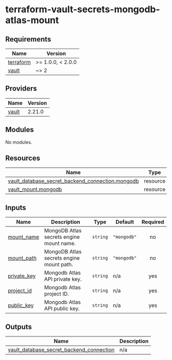 # terraform-vault-secrets-mongodb-atlas-mount

<!-- BEGINNING OF PRE-COMMIT-TERRAFORM DOCS HOOK -->
## Requirements

| Name | Version |
|------|---------|
| <a name="requirement_terraform"></a> [terraform](#requirement\_terraform) | >= 1.0.0, < 2.0.0 |
| <a name="requirement_vault"></a> [vault](#requirement\_vault) | ~> 2 |

## Providers

| Name | Version |
|------|---------|
| <a name="provider_vault"></a> [vault](#provider\_vault) | 2.21.0 |

## Modules

No modules.

## Resources

| Name | Type |
|------|------|
| [vault_database_secret_backend_connection.mongodb](https://registry.terraform.io/providers/hashicorp/vault/latest/docs/resources/database_secret_backend_connection) | resource |
| [vault_mount.mongodb](https://registry.terraform.io/providers/hashicorp/vault/latest/docs/resources/mount) | resource |

## Inputs

| Name | Description | Type | Default | Required |
|------|-------------|------|---------|:--------:|
| <a name="input_mount_name"></a> [mount\_name](#input\_mount\_name) | MongoDB Atlas secrets engine mount name. | `string` | `"mongodb"` | no |
| <a name="input_mount_path"></a> [mount\_path](#input\_mount\_path) | MongoDB Atlas secrets engine mount path. | `string` | `"mongodb"` | no |
| <a name="input_private_key"></a> [private\_key](#input\_private\_key) | Mongodb Atlas API private key. | `string` | n/a | yes |
| <a name="input_project_id"></a> [project\_id](#input\_project\_id) | Mongodb Atlas project ID. | `string` | n/a | yes |
| <a name="input_public_key"></a> [public\_key](#input\_public\_key) | Mongodb Atlas API public key. | `string` | n/a | yes |

## Outputs

| Name | Description |
|------|-------------|
| <a name="output_vault_database_secret_backend_connection"></a> [vault\_database\_secret\_backend\_connection](#output\_vault\_database\_secret\_backend\_connection) | n/a |
<!-- END OF PRE-COMMIT-TERRAFORM DOCS HOOK -->
